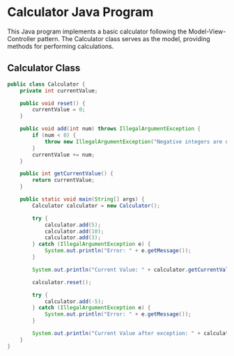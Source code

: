 # Calculator Java Program

This Java program implements a basic calculator following the Model-View-Controller pattern. The Calculator class serves as the model, providing methods for performing calculations.

## Calculator Class

```java
public class Calculator {
    private int currentValue;

    public void reset() {
        currentValue = 0;
    }

    public void add(int num) throws IllegalArgumentException {
        if (num < 0) {
            throw new IllegalArgumentException("Negative integers are not allowed");
        }
        currentValue += num;
    }

    public int getCurrentValue() {
        return currentValue;
    }

    public static void main(String[] args) {
        Calculator calculator = new Calculator();

        try {
            calculator.add(5);
            calculator.add(10);
            calculator.add(3);
        } catch (IllegalArgumentException e) {
            System.out.println("Error: " + e.getMessage());
        }

        System.out.println("Current Value: " + calculator.getCurrentValue());

        calculator.reset();

        try {
            calculator.add(-5);
        } catch (IllegalArgumentException e) {
            System.out.println("Error: " + e.getMessage());
        }

        System.out.println("Current Value after exception: " + calculator.getCurrentValue());
    }
}
